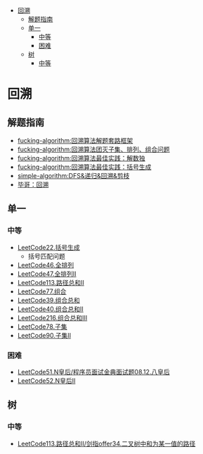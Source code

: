 <!-- TOC -->

- [回溯](#回溯)
  - [解题指南](#解题指南)
  - [单一](#单一)
    - [中等](#中等)
    - [困难](#困难)
  - [树](#树)
    - [中等](#中等-1)

<!-- /TOC -->
# 回溯
## 解题指南
  - [fucking-algorithm:回溯算法解题套路框架](https://labuladong.gitbook.io/algo/di-ling-zhang-bi-du-xi-lie/hui-su-suan-fa-xiang-jie-xiu-ding-ban)
  - [fucking-algorithm:回溯算法团灭子集、排列、组合问题](https://labuladong.gitbook.io/algo/suan-fa-si-wei-xi-lie/zi-ji-pai-lie-zu-he)
  - [fucking-algorithm:回溯算法最佳实践：解数独](https://labuladong.gitbook.io/algo/suan-fa-si-wei-xi-lie/sudoku)
  - [fucking-algorithm:回溯算法最佳实践：括号生成](https://labuladong.gitbook.io/algo/suan-fa-si-wei-xi-lie/he-fa-kuo-hao-sheng-cheng)
  - [simple-algorithm:DFS&递归&回溯&剪枝](https://github.com/muyids/simple-algorithm/blob/master/chapter/DFS%E5%92%8C%E5%9B%9E%E6%BA%AF.md)
  - [毕哥：回溯](https://github.com/BarryBean/AlgorithmNotes/blob/master/%E5%9B%9E%E6%BA%AF/%E5%9B%9E%E6%BA%AF.md)
## 单一
### 中等
- [LeetCode22.括号生成](https://leetcode-cn.com/problems/generate-parentheses/)
  - 括号匹配问题
- [LeetCode46.全排列](https://leetcode-cn.com/problems/permutations/)
- [LeetCode47.全排列II](https://leetcode-cn.com/problems/permutations-ii/)
- [LeetCode113.路径总和II](https://leetcode-cn.com/problems/path-sum-ii/)
- [LeetCode77.组合](https://leetcode-cn.com/problems/combinations/)
- [LeetCode39.组合总和](https://leetcode-cn.com/problems/combination-sum/)
- [LeetCode40.组合总和II](https://leetcode-cn.com/problems/combination-sum-ii/)
- [LeetCode216.组合总和III](https://leetcode-cn.com/problems/combination-sum-iii/)
- [LeetCode78.子集](https://leetcode-cn.com/problems/subsets/)
- [LeetCode90.子集II](https://leetcode-cn.com/problems/subsets-ii/)
### 困难
- [LeetCode51.N皇后/程序员面试金典面试题08.12.八皇后](https://leetcode-cn.com/problems/n-queens/)
- [LeetCode52.N皇后II](https://leetcode-cn.com/problems/n-queens-ii/)
## 树
### 中等
- [LeetCode113.路径总和II/剑指offer34.二叉树中和为某一值的路径](https://leetcode-cn.com/problems/path-sum-ii/)